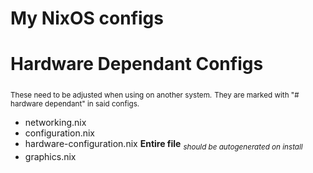 My NixOS configs
===

# Hardware Dependant Configs
<sub>These need to be adjusted when using on another system.</sub>
<sub>They are marked with "# hardware dependant" in said configs.</sub>
- networking.nix
- configuration.nix
- hardware-configuration.nix **Entire file** *<sub>should be autogenerated on install</sub>*
- graphics.nix
